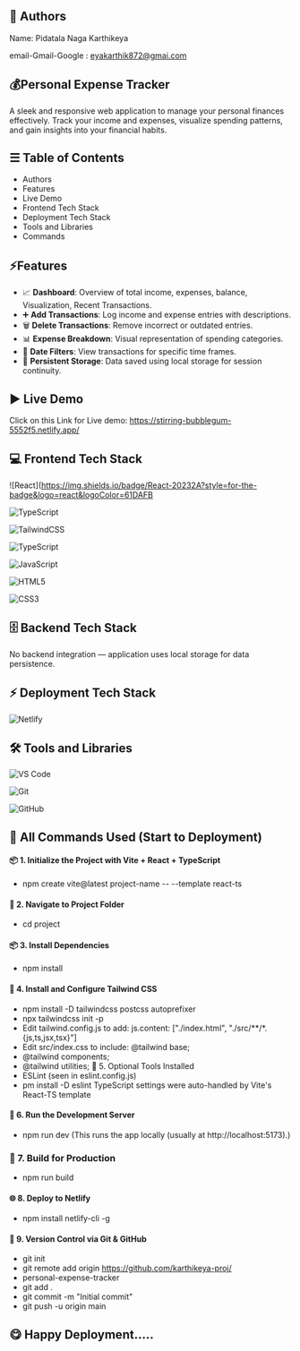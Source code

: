 ## 👥 Authors 
Name: Pidatala Naga Karthikeya 

email-Gmail-Google : eyakarthik872@gmai.com

##



## 💰Personal Expense Tracker
A sleek and responsive web application to manage your personal finances effectively. Track your income and expenses, visualize spending patterns, and gain insights into your financial habits.
## ☰ Table of Contents
* Authors
* Features 
* Live Demo
* Frontend Tech Stack
* Deployment Tech Stack
* Tools and Libraries
* Commands
 ##
## ⚡Features
- 📈 **Dashboard**: Overview of total income, expenses, balance, Visualization, Recent Transactions.
- ➕ **Add Transactions**: Log income and expense entries with descriptions.
- 🗑️ **Delete Transactions**: Remove incorrect or outdated entries.
- 📊 **Expense Breakdown**: Visual representation of spending categories.
- 📅 **Date Filters**: View transactions for specific time frames.
- 💾 **Persistent Storage**: Data saved using local storage for session continuity.
##
## ▶ Live Demo
Click on this Link for Live demo: https://stirring-bubblegum-5552f5.netlify.app/

##
## 💻 Frontend Tech Stack
![React](https://img.shields.io/badge/React-20232A?style=for-the-badge&logo=react&logoColor=61DAFB

![TypeScript](https://img.shields.io/badge/typescript-%23007ACC.svg?style=for-the-badge&logo=typescript&logoColor=white)

![TailwindCSS](https://img.shields.io/badge/tailwindcss-%2338B2AC.svg?style=for-the-badge&logo=tailwind-css&logoColor=white)

![TypeScript](https://img.shields.io/badge/typescript-%23007ACC.svg?style=for-the-badge&logo=typescript&logoColor=white)

![JavaScript](https://img.shields.io/badge/JavaScript-F7DF1E?style=for-the-badge&logo=javascript&logoColor=black)

![HTML5](https://img.shields.io/badge/HTML5-E34F26?style=for-the-badge&logo=html5&logoColor=white)

![CSS3](https://img.shields.io/badge/CSS3-1572B6?style=for-the-badge&logo=css3&logoColor=white)
##
## 🗄️ Backend Tech Stack
No backend integration — application uses local storage for data persistence.
##
## ⚡ Deployment Tech Stack
![Netlify](https://img.shields.io/badge/Netlify-00C7B7?style=for-the-badge&logo=netlify&logoColor=white)
##
## 🛠 Tools and Libraries
![VS Code](https://img.shields.io/badge/VS%20Code-007ACC?style=for-the-badge&logo=visual-studio-code&logoColor=white)

![Git](https://img.shields.io/badge/Git-F05032?style=for-the-badge&logo=git&logoColor=white)

![GitHub](https://img.shields.io/badge/GitHub-100000?style=for-the-badge&logo=github&logoColor=white)
##
## 📌 All Commands Used (Start to Deployment)
####  📦 1. Initialize the Project with Vite + React + TypeScript
  * npm create vite@latest project-name -- --template react-ts
#### 📁 2. Navigate to Project Folder
  * cd project
#### 📦 3. Install Dependencies
  * npm install
#### 🎨 4. Install and Configure Tailwind CSS
  * npm install -D tailwindcss postcss autoprefixer
  * npx tailwindcss init -p
  * Edit tailwind.config.js to add: js.content: ["./index.html", "./src/**/*.{js,ts,jsx,tsx}"]
  * Edit src/index.css to include: @tailwind base;
  * @tailwind components;
  * @tailwind utilities;
🧹 5. Optional Tools Installed
* ESLint (seen in eslint.config.js)
* pm install -D eslint
TypeScript settings were auto-handled by Vite's React-TS template

#### 🧪 6. Run the Development Server

* npm run dev 
(This runs the app locally (usually at http://localhost:5173).)
### 🚀 7. Build for Production
* npm run build

#### 🌐 8. Deploy to Netlify
* npm install netlify-cli -g
#### 🔁 9. Version Control via Git & GitHub

* git init
* git remote add origin https://github.com/karthikeya-proj/
* personal-expense-tracker
* git add .
* git commit -m "Initial commit"
* git push -u origin main
###

## 😋  Happy Deployment.....
